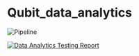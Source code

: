 # Qubit_data_analytics

![Pipeline](https://github.com/pokemon47/Qubit_data_analytics/actions/workflows/data-analytics-ci.yml/badge.svg)

[![Data Analytics Testing Report](https://img.shields.io/badge/Artifact-Download-blue)](https://github.com/pokemon47/Qubit_data_analytics/actions/runs/${GITHUB_RUN_ID}/artifacts/data-analytics-testing-report)
